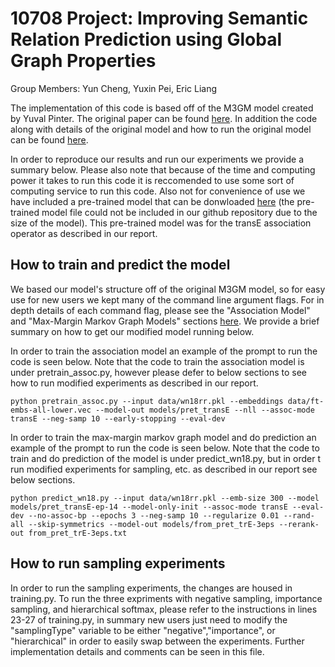 # 10708 Project: Improving Semantic Relation Prediction using Global Graph Properties
Group Members: Yun Cheng, Yuxin Pei, Eric Liang

The implementation of this code is based off of the M3GM model created by Yuval Pinter. The original paper can be found [here](https://arxiv.org/abs/1808.08644). In addition the code along with details of the original model and how to run the original model can be found [here](https://github.com/yuvalpinter/m3gm).

In order to reproduce our results and run our experiments we provide a summary below. Please also note that because of the time and computing power it takes to run this code it is reccomended to use some sort of computing service to run this code. Also not for convenience of use we have included a pre-trained model that can be donwloaded [here](https://drive.google.com/drive/folders/1VUCk5Tj5yhWce_geeu-I-XjunHSg8Utz?usp=sharing) (the pre-trained model file could not be included in our github repository due to the size of the model). This pre-trained model was for the transE association operator as described in our report.

## How to train and predict the model
We based our model's structure off of the original M3GM model, so for easy use for new users we kept many of the command line argument flags. For in depth details of each command flag, please see the "Association Model" and "Max-Margin Markov Graph Models" sections [here](https://github.com/yuvalpinter/m3gm). We provide a brief summary on how to get our modified model running below.

In order to train the association model an example of the prompt to run the code is seen below. Note that the code to train the association model is under pretrain_assoc.py, however please defer to below sections to see how to run modified experiments as described in our report.
```
python pretrain_assoc.py --input data/wn18rr.pkl --embeddings data/ft-embs-all-lower.vec --model-out models/pret_transE --nll --assoc-mode transE --neg-samp 10 --early-stopping --eval-dev
```

In order to train the max-margin markov graph model and do prediction an example of the prompt to run the code is seen below. Note that the code to train and do prediction of the model is under predict_wn18.py, but in order t run modified experiments for sampling, etc. as described in our report see below sections.
```
python predict_wn18.py --input data/wn18rr.pkl --emb-size 300 --model models/pret_transE-ep-14 --model-only-init --assoc-mode transE --eval-dev --no-assoc-bp --epochs 3 --neg-samp 10 --regularize 0.01 --rand-all --skip-symmetrics --model-out models/from_pret_trE-3eps --rerank-out from_pret_trE-3eps.txt
```

## How to run sampling experiments
In order to run the sampling experiments, the changes are housed in training.py. To run the three expriments with negative sampling, importance sampling, and hierarchical softmax, please refer to the instructions in lines 23-27 of training.py, in summary new users just need to modify the "samplingType" variable to be either "negative","importance", or "hierarchical" in order to easily swap between the experiments. Further implementation details and comments can be seen in this file.
